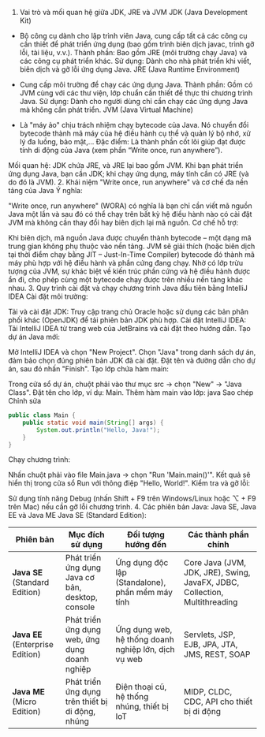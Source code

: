 
1. Vai trò và mối quan hệ giữa JDK, JRE và JVM
   JDK (Java Development Kit)

- Bộ công cụ dành cho lập trình viên Java, cung cấp tất cả các công cụ cần thiết để phát triển ứng dụng (bao gồm trình biên dịch javac, trình gỡ lỗi, tài liệu, v.v.).
Thành phần: Bao gồm JRE (môi trường chạy Java) và các công cụ phát triển khác.
Sử dụng: Dành cho nhà phát triển khi viết, biên dịch và gỡ lỗi ứng dụng Java.
JRE (Java Runtime Environment)

- Cung cấp môi trường để chạy các ứng dụng Java.
Thành phần: Gồm có JVM cùng với các thư viện, lớp chuẩn cần thiết để thực thi chương trình Java.
Sử dụng: Dành cho người dùng chỉ cần chạy các ứng dụng Java mà không cần phát triển.
JVM (Java Virtual Machine)

- Là "máy ảo" chịu trách nhiệm chạy bytecode của Java. Nó chuyển đổi bytecode thành mã máy của hệ điều hành cụ thể và quản lý bộ nhớ, xử lý đa luồng, bảo mật,…
Đặc điểm: Là thành phần cốt lõi giúp đạt được tính di động của Java (xem phần “Write once, run anywhere”).

Mối quan hệ: JDK chứa JRE, và JRE lại bao gồm JVM. Khi bạn phát triển ứng dụng Java, bạn cần JDK; khi chạy ứng dụng, máy tính cần có JRE (và do đó là JVM).
2. Khái niệm "Write once, run anywhere" và cơ chế đa nền tảng của Java
   Ý nghĩa:

"Write once, run anywhere" (WORA) có nghĩa là bạn chỉ cần viết mã nguồn Java một lần và sau đó có thể chạy trên bất kỳ hệ điều hành nào có cài đặt JVM mà không cần thay đổi hay biên dịch lại mã nguồn.
Cơ chế hỗ trợ:

Khi biên dịch, mã nguồn Java được chuyển thành bytecode – một dạng mã trung gian không phụ thuộc vào nền tảng.
JVM sẽ giải thích (hoặc biên dịch tại thời điểm chạy bằng JIT – Just-In-Time Compiler) bytecode đó thành mã máy phù hợp với hệ điều hành và phần cứng đang chạy.
Nhờ có lớp trừu tượng của JVM, sự khác biệt về kiến trúc phần cứng và hệ điều hành được ẩn đi, cho phép cùng một bytecode chạy được trên nhiều nền tảng khác nhau.
3. Quy trình cài đặt và chạy chương trình Java đầu tiên bằng IntelliJ IDEA
   Cài đặt môi trường:

Tải và cài đặt JDK:
Truy cập trang chủ Oracle hoặc sử dụng các bản phân phối khác (OpenJDK) để tải phiên bản JDK phù hợp.
Cài đặt IntelliJ IDEA:
Tải IntelliJ IDEA từ trang web của JetBrains và cài đặt theo hướng dẫn.
Tạo dự án Java mới:

Mở IntelliJ IDEA và chọn "New Project".
Chọn "Java" trong danh sách dự án, đảm bảo chọn đúng phiên bản JDK đã cài đặt.
Đặt tên và đường dẫn cho dự án, sau đó nhấn "Finish".
Tạo lớp chứa hàm main:

Trong cửa sổ dự án, chuột phải vào thư mục src → chọn "New" → "Java Class".
Đặt tên cho lớp, ví dụ: Main.
Thêm hàm main vào lớp:
java
Sao chép
Chỉnh sửa

```java
public class Main {
    public static void main(String[] args) {
        System.out.println("Hello, Java!");
    }
}

```
Chạy chương trình:

Nhấn chuột phải vào file Main.java → chọn "Run 'Main.main()'".
Kết quả sẽ hiển thị trong cửa sổ Run với thông điệp "Hello, World!".
Kiểm tra và gỡ lỗi:

Sử dụng tính năng Debug (nhấn Shift + F9 trên Windows/Linux hoặc ⌥ + F9 trên Mac) nếu cần gỡ lỗi chương trình.
4. Các phiên bản Java: Java SE, Java EE và Java ME
   Java SE (Standard Edition):

| Phiên bản  | Mục đích sử dụng | Đối tượng hướng đến | Các thành phần chính |
|------------|----------------|------------------|----------------|
| **Java SE** (Standard Edition) | Phát triển ứng dụng Java cơ bản, desktop, console | Ứng dụng độc lập (Standalone), phần mềm máy tính | Core Java (JVM, JDK, JRE), Swing, JavaFX, JDBC, Collection, Multithreading |
| **Java EE** (Enterprise Edition) | Phát triển ứng dụng web, ứng dụng doanh nghiệp | Ứng dụng web, hệ thống doanh nghiệp lớn, dịch vụ web | Servlets, JSP, EJB, JPA, JTA, JMS, REST, SOAP |
| **Java ME** (Micro Edition) | Phát triển ứng dụng trên thiết bị di động, nhúng | Điện thoại cũ, hệ thống nhúng, thiết bị IoT | MIDP, CLDC, CDC, API cho thiết bị di động |


